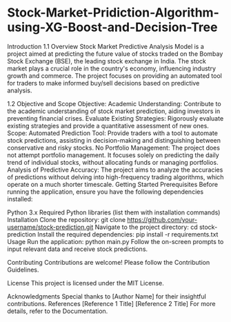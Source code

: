 # Stock-Market-Pridiction-Algorithm-using-XG-Boost-and-Decision-Tree
Introduction
1.1 Overview
Stock Market Predictive Analysis Model is a project aimed at predicting the future value of stocks traded on the Bombay Stock Exchange (BSE), the leading stock exchange in India. The stock market plays a crucial role in the country's economy, influencing industry growth and commerce. The project focuses on providing an automated tool for traders to make informed buy/sell decisions based on predictive analysis.

1.2 Objective and Scope
Objective:
Academic Understanding: Contribute to the academic understanding of stock market prediction, aiding investors in preventing financial crises.
Evaluate Existing Strategies: Rigorously evaluate existing strategies and provide a quantitative assessment of new ones.
Scope:
Automated Prediction Tool: Provide traders with a tool to automate stock predictions, assisting in decision-making and distinguishing between conservative and risky stocks.
No Portfolio Management: The project does not attempt portfolio management. It focuses solely on predicting the daily trend of individual stocks, without allocating funds or managing portfolios.
Analysis of Predictive Accuracy: The project aims to analyze the accuracies of predictions without delving into high-frequency trading algorithms, which operate on a much shorter timescale.
Getting Started
Prerequisites
Before running the application, ensure you have the following dependencies installed:

Python 3.x
Required Python libraries (list them with installation commands)
Installation
Clone the repository:
git clone https://github.com/your-username/stock-prediction.git
Navigate to the project directory:
cd stock-prediction
Install the required dependencies:
pip install -r requirements.txt
Usage
Run the application:
python main.py
Follow the on-screen prompts to input relevant data and receive stock predictions.

Contributing
Contributions are welcome! Please follow the Contribution Guidelines.

License
This project is licensed under the MIT License.

Acknowledgments
Special thanks to [Author Name] for their insightful contributions.
References
[Reference 1 Title]
[Reference 2 Title]
For more details, refer to the Documentation.

